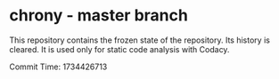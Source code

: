 # chrony - master branch

This repository contains the frozen state of the repository.
Its history is cleared. It is used only for static code
analysis with Codacy.

Commit Time: 1734426713